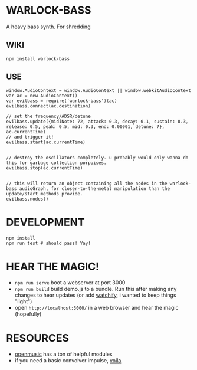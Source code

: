 # WARLOCK-BASS


A heavy bass synth. For shredding

## WIKI

`npm install warlock-bass`

## USE
```
window.AudioContext = window.AudioContext || window.webkitAudioContext
var ac = new AudioContext()
var evilbass = require('warlock-bass')(ac)
evilbass.connect(ac.destination)

// set the frequency/ADSR/detune
evilbass.update({midiNote: 72, attack: 0.3, decay: 0.1, sustain: 0.3, release: 0.5, peak: 0.5, mid: 0.3, end: 0.00001, detune: 7}, ac.currentTime)
// and trigger it!
evilbass.start(ac.currentTime)


// destroy the oscillators completely. u probably would only wanna do this for garbage collection porpoises.
evilbass.stop(ac.currentTime)


// this will return an object containing all the nodes in the warlock-bass audioGraph, for closer-to-the-metal manipulation than the update/start methods provide.
evilbass.nodes() 
```

















# DEVELOPMENT

```
npm install
npm run test # should pass! Yay!
```

# HEAR THE MAGIC!

- `npm run serve` boot a webserver at port 3000
- `npm run build` build demo.js to a bundle. Run this after making any changes to hear updates (or add [watchify](https://github.com/wham-js/web-audio-advent-calendar/blob/master/package.json#L8), i wanted to keep things "light")
- open `http://localhost:3000/` in a web browser and hear the magic (hopefully)

# RESOURCES


- [openmusic](https://github.com/openmusic) has a ton of helpful modules
- if you need a basic convolver impulse, [voila](https://github.com/mdn/voice-change-o-matic/tree/gh-pages/audio)